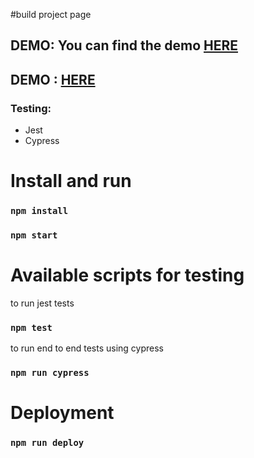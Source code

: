 #build project page

## DEMO: You can find the demo [HERE](https://gog3d.github.io/yndex-react-burger/index.html)
## DEMO : [HERE](http://51.250.83.254/#/)
### Testing:

- Jest
- Cypress

# Install and run

### `npm install`

### `npm start`

# Available scripts for testing

to run jest tests

### `npm test`

to run end to end tests using cypress

### `npm run cypress`

# Deployment

### `npm run deploy`
